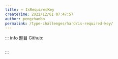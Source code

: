 ```yaml
---
title: ➖ IsRequiredKey
createTime: 2022/12/01 07:47:57
author: pengzhanbo
permalink: /type-challenges/hard/is-required-key/
---
```


::: info 题目
Github: []()

```ts

```

:::
